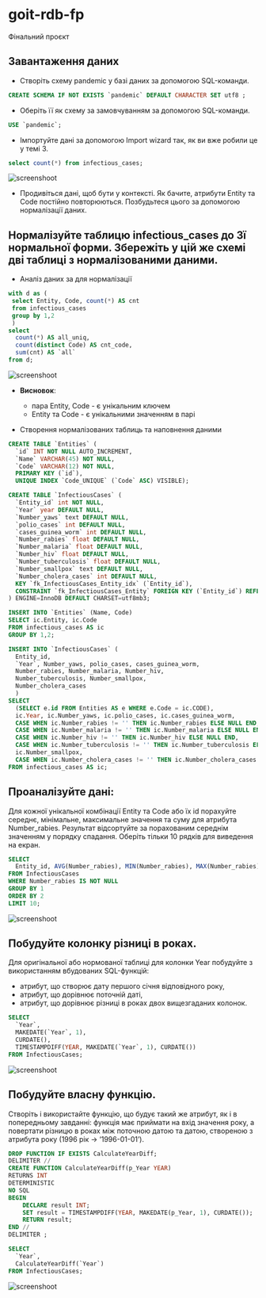 # goit-rdb-fp
Фінальний проєкт

## Завантаження даних

* Створіть схему pandemic у базі даних за допомогою SQL-команди.
```sql
CREATE SCHEMA IF NOT EXISTS `pandemic` DEFAULT CHARACTER SET utf8 ;

```
* Оберіть її як схему за замовчуванням за допомогою SQL-команди.
```sql
USE `pandemic`;

```
* Імпортуйте дані за допомогою Import wizard так, як ви вже робили це у темі 3.
```sql
select count(*) from infectious_cases;
```
![screenshoot](./p1.jpg)

* Продивіться дані, щоб бути у контексті.
Як бачите, атрибути Entity та Code постійно повторюються. Позбудьтеся цього за допомогою нормалізації даних.


## Нормалізуйте таблицю infectious_cases до 3ї нормальної форми. Збережіть у цій же схемі дві таблиці з нормалізованими даними.

* Аналіз даних за для нормалізації
```sql
with d as (
 select Entity, Code, count(*) AS cnt 
 from infectious_cases 
 group by 1,2
 )
select 
  count(*) AS all_uniq, 
  count(distinct Code) AS cnt_code, 
  sum(cnt) AS `all`
from d;
```
![screenshoot](./p2-1.jpg)

* **Висновок**:
  - пара Entity, Code - є унікальним ключем
  - Entity та Code - є унікальними значенням в парі

* Створення нормалізованих таблиць та наповнення даними
```sql
CREATE TABLE `Entities` (
  `id` INT NOT NULL AUTO_INCREMENT,
  `Name` VARCHAR(45) NOT NULL,
  `Code` VARCHAR(12) NOT NULL,
  PRIMARY KEY (`id`),
  UNIQUE INDEX `Code_UNIQUE` (`Code` ASC) VISIBLE);

CREATE TABLE `InfectiousCases` (
  `Entity_id` int NOT NULL,
  `Year` year DEFAULT NULL,
  `Number_yaws` text DEFAULT NULL,
  `polio_cases` int DEFAULT NULL,
  `cases_guinea_worm` int DEFAULT NULL,
  `Number_rabies` float DEFAULT NULL,
  `Number_malaria` float DEFAULT NULL,
  `Number_hiv` float DEFAULT NULL,
  `Number_tuberculosis` float DEFAULT NULL,
  `Number_smallpox` text DEFAULT NULL,
  `Number_cholera_cases` int DEFAULT NULL,
  KEY `fk_InfectiousCases_Entity_idx` (`Entity_id`),
  CONSTRAINT `fk_InfectiousCases_Entity` FOREIGN KEY (`Entity_id`) REFERENCES `Entities` (`id`) ON DELETE RESTRICT ON UPDATE CASCADE
) ENGINE=InnoDB DEFAULT CHARSET=utf8mb3;

INSERT INTO `Entities` (Name, Code) 
SELECT ic.Entity, ic.Code 
FROM infectious_cases AS ic
GROUP BY 1,2;

INSERT INTO `InfectiousCases` (
  Entity_id, 
  `Year`, Number_yaws, polio_cases, cases_guinea_worm,
  Number_rabies, Number_malaria, Number_hiv,
  Number_tuberculosis, Number_smallpox,
  Number_cholera_cases
  )
SELECT 
  (SELECT e.id FROM Entities AS e WHERE e.Code = ic.CODE),
  ic.Year, ic.Number_yaws, ic.polio_cases, ic.cases_guinea_worm,
  CASE WHEN ic.Number_rabies != '' THEN ic.Number_rabies ELSE NULL END, 
  CASE WHEN ic.Number_malaria != '' THEN ic.Number_malaria ELSE NULL END, 
  CASE WHEN ic.Number_hiv != '' THEN ic.Number_hiv ELSE NULL END,
  CASE WHEN ic.Number_tuberculosis != '' THEN ic.Number_tuberculosis ELSE NULL END, 
  ic.Number_smallpox,
  CASE WHEN ic.Number_cholera_cases != '' THEN ic.Number_cholera_cases ELSE NULL END
FROM infectious_cases AS ic;
```

## Проаналізуйте дані:
Для кожної унікальної комбінації Entity та Code або їх id порахуйте середнє, мінімальне, максимальне значення та суму для атрибута Number_rabies.
Результат відсортуйте за порахованим середнім значенням у порядку спадання.
Оберіть тільки 10 рядків для виведення на екран.

```sql
SELECT 
  Entity_id, AVG(Number_rabies), MIN(Number_rabies), MAX(Number_rabies), SUM(Number_rabies)
FROM InfectiousCases
WHERE Number_rabies IS NOT NULL
GROUP BY 1
ORDER BY 2
LIMIT 10;
```
![screenshoot](./p3.jpg)

## Побудуйте колонку різниці в роках.
Для оригінальної або нормованої таблиці для колонки Year побудуйте з використанням вбудованих SQL-функцій:
- атрибут, що створює дату першого січня відповідного року,
- атрибут, що дорівнює поточній даті,
- атрибут, що дорівнює різниці в роках двох вищезгаданих колонок.

```sql
SELECT
  `Year`,
  MAKEDATE(`Year`, 1),
  CURDATE(),
  TIMESTAMPDIFF(YEAR, MAKEDATE(`Year`, 1), CURDATE())
FROM InfectiousCases;
```
![screenshoot](./p4.jpg)

## Побудуйте власну функцію.
Створіть і використайте функцію, що будує такий же атрибут, як і в попередньому завданні: функція має приймати на вхід значення року, а повертати різницю в роках між поточною датою та датою, створеною з атрибута року (1996 рік → ‘1996-01-01’).

```sql
DROP FUNCTION IF EXISTS CalculateYearDiff;
DELIMITER //
CREATE FUNCTION CalculateYearDiff(p_Year YEAR)
RETURNS INT
DETERMINISTIC 
NO SQL
BEGIN
    DECLARE result INT;
    SET result = TIMESTAMPDIFF(YEAR, MAKEDATE(p_Year, 1), CURDATE());
    RETURN result;
END //
DELIMITER ;

SELECT
  `Year`,
  CalculateYearDiff(`Year`)
FROM InfectiousCases;
```
![screenshoot](./p5.jpg)
